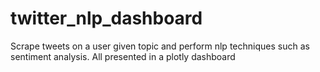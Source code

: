 # twitter_nlp_dashboard
Scrape tweets on a user given topic and perform nlp techniques such as sentiment analysis. All presented in a plotly dashboard
